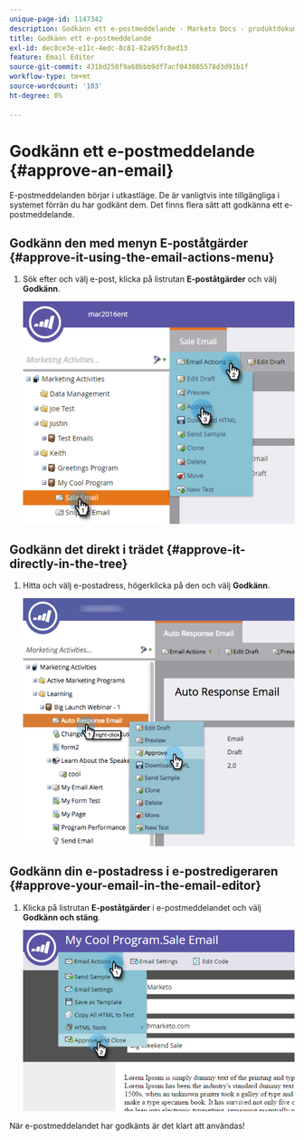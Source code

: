 ```yaml
---
unique-page-id: 1147342
description: Godkänn ett e-postmeddelande - Marketo Docs - produktdokumentation
title: Godkänn ett e-postmeddelande
exl-id: dec8ce3e-e11c-4edc-8c81-82a95fc8ed13
feature: Email Editor
source-git-commit: 431bd258f9a68bbb9df7acf043085578d3d91b1f
workflow-type: tm+mt
source-wordcount: '103'
ht-degree: 0%

---
```


# Godkänn ett e-postmeddelande {#approve-an-email}

E-postmeddelanden börjar i utkastläge. De är vanligtvis inte tillgängliga i systemet förrän du har godkänt dem. Det finns flera sätt att godkänna ett e-postmeddelande.

## Godkänn den med menyn E-poståtgärder {#approve-it-using-the-email-actions-menu}

1. Sök efter och välj e-post, klicka på listrutan **E-poståtgärder** och välj **Godkänn**.

   ![](assets/one.png)

## Godkänn det direkt i trädet {#approve-it-directly-in-the-tree}

1. Hitta och välj e-postadress, högerklicka på den och välj **Godkänn**.

   ![](assets/approveemail.png)

## Godkänn din e-postadress i e-postredigeraren {#approve-your-email-in-the-email-editor}

1. Klicka på listrutan **E-poståtgärder** i e-postmeddelandet och välj **Godkänn och stäng**.

   ![](assets/three.png)

När e-postmeddelandet har godkänts är det klart att användas!

